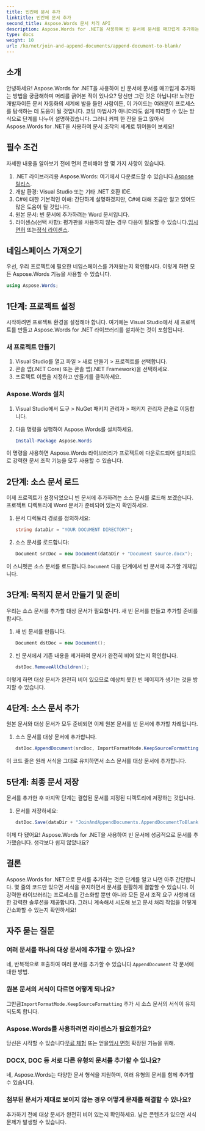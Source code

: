 ```yaml
---
title: 빈칸에 문서 추가
linktitle: 빈칸에 문서 추가
second_title: Aspose.Words 문서 처리 API
description: Aspose.Words for .NET을 사용하여 빈 문서에 문서를 매끄럽게 추가하는 방법을 알아보세요. 단계별 가이드, 코드 조각, FAQ가 포함되어 있습니다.
type: docs
weight: 10
url: /ko/net/join-and-append-documents/append-document-to-blank/
---
```

## 소개

안녕하세요! Aspose.Words for .NET을 사용하여 빈 문서에 문서를 매끄럽게 추가하는 방법을 궁금해하며 머리를 긁어본 적이 있나요? 당신만 그런 것은 아닙니다! 노련한 개발자이든 문서 자동화의 세계에 발을 들인 사람이든, 이 가이드는 여러분이 프로세스를 탐색하는 데 도움이 될 것입니다. 코딩 마법사가 아니더라도 쉽게 따라할 수 있는 방식으로 단계를 나누어 설명하겠습니다. 그러니 커피 한 잔을 들고 앉아서 Aspose.Words for .NET을 사용하여 문서 조작의 세계로 뛰어들어 보세요!

## 필수 조건

자세한 내용을 알아보기 전에 먼저 준비해야 할 몇 가지 사항이 있습니다.

1.  .NET 라이브러리용 Aspose.Words: 여기에서 다운로드할 수 있습니다.[Aspose 릴리스](https://releases.aspose.com/words/net/).
2. 개발 환경: Visual Studio 또는 기타 .NET 호환 IDE.
3. C#에 대한 기본적인 이해: 간단하게 설명하겠지만, C#에 대해 조금만 알고 있어도 많은 도움이 될 것입니다.
4. 원본 문서: 빈 문서에 추가하려는 Word 문서입니다.
5.  라이센스(선택 사항): 평가판을 사용하지 않는 경우 다음이 필요할 수 있습니다.[임시 면허](https://purchase.aspose.com/temporary-license/) 또는[정식 라이센스](https://purchase.aspose.com/buy).

## 네임스페이스 가져오기

우선, 우리 프로젝트에 필요한 네임스페이스를 가져왔는지 확인합시다. 이렇게 하면 모든 Aspose.Words 기능을 사용할 수 있습니다.

```csharp
using Aspose.Words;
```

## 1단계: 프로젝트 설정

시작하려면 프로젝트 환경을 설정해야 합니다. 여기에는 Visual Studio에서 새 프로젝트를 만들고 Aspose.Words for .NET 라이브러리를 설치하는 것이 포함됩니다.

### 새 프로젝트 만들기

1. Visual Studio를 열고 파일 > 새로 만들기 > 프로젝트를 선택합니다.
2. 콘솔 앱(.NET Core) 또는 콘솔 앱(.NET Framework)을 선택하세요.
3. 프로젝트 이름을 지정하고 만들기를 클릭하세요.

### Aspose.Words 설치

1. Visual Studio에서 도구 > NuGet 패키지 관리자 > 패키지 관리자 콘솔로 이동합니다.
2. 다음 명령을 실행하여 Aspose.Words를 설치하세요.

   ```powershell
   Install-Package Aspose.Words
   ```

이 명령을 사용하면 Aspose.Words 라이브러리가 프로젝트에 다운로드되어 설치되므로 강력한 문서 조작 기능을 모두 사용할 수 있습니다.

## 2단계: 소스 문서 로드

이제 프로젝트가 설정되었으니 빈 문서에 추가하려는 소스 문서를 로드해 보겠습니다. 프로젝트 디렉토리에 Word 문서가 준비되어 있는지 확인하세요.

1. 문서 디렉토리 경로를 정의하세요:

   ```csharp
   string dataDir = "YOUR DOCUMENT DIRECTORY";
   ```

2. 소스 문서를 로드합니다:

   ```csharp
   Document srcDoc = new Document(dataDir + "Document source.docx");
   ```

 이 스니펫은 소스 문서를 로드합니다.`Document` 다음 단계에서 빈 문서에 추가할 개체입니다.

## 3단계: 목적지 문서 만들기 및 준비

우리는 소스 문서를 추가할 대상 문서가 필요합니다. 새 빈 문서를 만들고 추가할 준비를 합시다.

1. 새 빈 문서를 만듭니다.

   ```csharp
   Document dstDoc = new Document();
   ```

2. 빈 문서에서 기존 내용을 제거하여 문서가 완전히 비어 있는지 확인합니다.

   ```csharp
   dstDoc.RemoveAllChildren();
   ```

이렇게 하면 대상 문서가 완전히 비어 있으므로 예상치 못한 빈 페이지가 생기는 것을 방지할 수 있습니다.

## 4단계: 소스 문서 추가

원본 문서와 대상 문서가 모두 준비되면 이제 원본 문서를 빈 문서에 추가할 차례입니다.

1. 소스 문서를 대상 문서에 추가합니다.

   ```csharp
   dstDoc.AppendDocument(srcDoc, ImportFormatMode.KeepSourceFormatting);
   ```

이 코드 줄은 원래 서식을 그대로 유지하면서 소스 문서를 대상 문서에 추가합니다.

## 5단계: 최종 문서 저장

문서를 추가한 후 마지막 단계는 결합된 문서를 지정된 디렉토리에 저장하는 것입니다.

1. 문서를 저장하세요:

   ```csharp
   dstDoc.Save(dataDir + "JoinAndAppendDocuments.AppendDocumentToBlank.docx");
   ```

이제 다 됐어요! Aspose.Words for .NET을 사용하여 빈 문서에 성공적으로 문서를 추가했습니다. 생각보다 쉽지 않았나요?

## 결론

Aspose.Words for .NET으로 문서를 추가하는 것은 단계를 알고 나면 아주 간단합니다. 몇 줄의 코드만 있으면 서식을 유지하면서 문서를 원활하게 결합할 수 있습니다. 이 강력한 라이브러리는 프로세스를 간소화할 뿐만 아니라 모든 문서 조작 요구 사항에 대한 강력한 솔루션을 제공합니다. 그러니 계속해서 시도해 보고 문서 처리 작업을 어떻게 간소화할 수 있는지 확인하세요!

## 자주 묻는 질문

### 여러 문서를 하나의 대상 문서에 추가할 수 있나요?

네, 반복적으로 호출하여 여러 문서를 추가할 수 있습니다.`AppendDocument` 각 문서에 대한 방법.

### 원본 문서의 서식이 다르면 어떻게 되나요?

그만큼`ImportFormatMode.KeepSourceFormatting` 추가 시 소스 문서의 서식이 유지되도록 합니다.

### Aspose.Words를 사용하려면 라이센스가 필요한가요?

 당신은 시작할 수 있습니다[무료 체험](https://releases.aspose.com/) 또는 얻을[임시 면허](https://purchase.aspose.com/temporary-license/) 확장된 기능을 위해.

### DOCX, DOC 등 서로 다른 유형의 문서를 추가할 수 있나요?

네, Aspose.Words는 다양한 문서 형식을 지원하며, 여러 유형의 문서를 함께 추가할 수 있습니다.

### 첨부된 문서가 제대로 보이지 않는 경우 어떻게 문제를 해결할 수 있나요?

추가하기 전에 대상 문서가 완전히 비어 있는지 확인하세요. 남은 콘텐츠가 있으면 서식 문제가 발생할 수 있습니다.